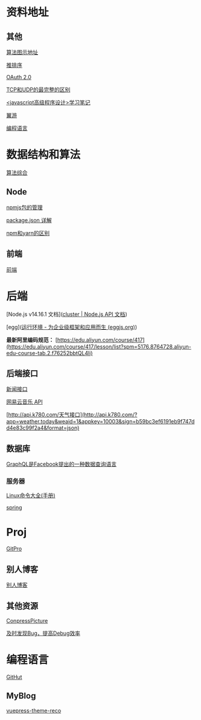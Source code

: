 # 资料地址

## 其他

[算法图示地址](https://www.cs.usfca.edu/~galles/visualization/Heap.html)

[推排序](https://www.cnblogs.com/lanhaicode/p/10546257.html)

[OAuth 2.0](http://www.ruanyifeng.com/blog/2019/04/oauth-grant-types.html)

 [TCP和UDP的最完整的区别](https://www.cnblogs.com/williamjie/p/9390164.html)

[<javascript高级程序设计>学习笔记]()





[翼游](https://yiyo.mobi/auth/login#)



[编程语言](https://www.tiobe.com/tiobe-index/)

# 数据结构和算法

[算法综合](http://47.98.159.95/leetcode-js/btree/traverse.html)





## Node

[npmjs包的管理](https://www.npmjs.com/package/silly-datetime)

[package.json 详解](https://segmentfault.com/a/1190000021114661)

[npm和yarn的区别](jianshu.com/p/254794d5e741)


## 前端

<a href="./sourceClassify/FE">前端</a>

# 后端

[Node.js v14.16.1 文档]([cluster | Node.js API 文档](http://nodejs.cn/api/cluster.html))

[egg]([运行环境 - 为企业级框架和应用而生 (eggjs.org)](https://eggjs.org/zh-cn/basics/env.html))

**最新阿里编码规范：** [https://edu.aliyun.com/course/417](https://edu.aliyun.com/course/417/lesson/list?spm=5176.8764728.aliyun-edu-course-tab.2.f76252bbtQL4li)

## 后端接口



[新闻接口](http://www.phonegap100.com/appapi.php?a=getPortalList&catid=20)

 [网易云音乐 API](https://binaryify.github.io/NeteaseCloudMusicApi/)

[http://api.k780.com/天气接口](http://api.k780.com/?app=weather.today&weaid=1&appkey=10003&sign=b59bc3ef6191eb9f747dd4e83c99f2a4&format=json)

## 数据库

[GraphQL是Facebook提出的一种数据查询语言](https://graphql.cn/)

### 服务器

 [Linux命令大全(手册)](https://www.linuxcool.com/)

[spring](https://spring.io/)

# Proj

[GitPro](https://www.progit.cn/)

## 别人博客

<a href="./sourceClassify/othersBlog">别人博客</a>


## 其他资源

[ConpressPicture](https://www.gaitubao.com/)

[及时发现Bug，提高Debug效率](https://www.fundebug.com/?utm_source=xiaozhi)

# 编程语言

[GitHut](https://githut.info/)



## MyBlog

[vuepress-theme-reco](https://vuepress-theme-reco.recoluan.com/)